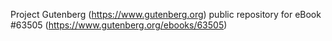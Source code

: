 Project Gutenberg (https://www.gutenberg.org) public repository for
eBook #63505 (https://www.gutenberg.org/ebooks/63505)
